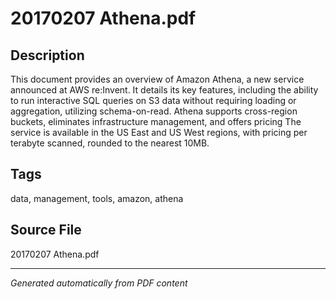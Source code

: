 # 20170207 Athena.pdf

## Description
This document provides an overview of Amazon Athena, a new service announced at AWS re:Invent. It details its key features, including the ability to run interactive SQL queries on S3 data without requiring loading or aggregation, utilizing schema-on-read. Athena supports cross-region buckets, eliminates infrastructure management, and offers pricing The service is available in the US East and US West regions, with pricing per terabyte scanned, rounded to the nearest 10MB.
## Tags
data, management, tools, amazon, athena

## Source File
20170207 Athena.pdf

---
*Generated automatically from PDF content*
